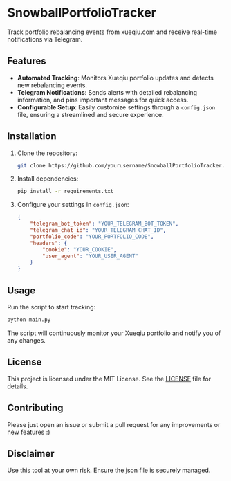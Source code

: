 # SnowballPortfolioTracker

Track portfolio rebalancing events from xueqiu.com and receive real-time notifications via Telegram.

## Features
- **Automated Tracking**: Monitors Xueqiu portfolio updates and detects new rebalancing events.
- **Telegram Notifications**: Sends alerts with detailed rebalancing information, and pins important messages for quick access.
- **Configurable Setup**: Easily customize settings through a `config.json` file, ensuring a streamlined and secure experience.

## Installation
1. Clone the repository:
   ```bash
   git clone https://github.com/yourusername/SnowballPortfolioTracker.git
   ```
2. Install dependencies:
   ```bash
   pip install -r requirements.txt
   ```
3. Configure your settings in `config.json`:
   ```json
   {
       "telegram_bot_token": "YOUR_TELEGRAM_BOT_TOKEN",
       "telegram_chat_id": "YOUR_TELEGRAM_CHAT_ID",
       "portfolio_code": "YOUR_PORTFOLIO_CODE",
       "headers": {
           "cookie": "YOUR_COOKIE",
           "user_agent": "YOUR_USER_AGENT"
       }
   }
   ```

## Usage
Run the script to start tracking:
```bash
python main.py
```

The script will continuously monitor your Xueqiu portfolio and notify you of any changes.

## License
This project is licensed under the MIT License. See the [LICENSE](LICENSE) file for details.

## Contributing
Please just open an issue or submit a pull request for any improvements or new features :)

## Disclaimer
Use this tool at your own risk. Ensure the json file is securely managed.
